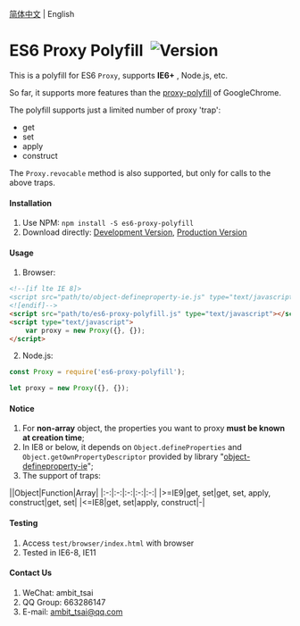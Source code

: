 [简体中文](README.zh-CN.md) | English


# ES6 Proxy Polyfill&nbsp;&nbsp;![Version](https://img.shields.io/npm/v/es6-proxy-polyfill.svg)

This is a polyfill for ES6 `Proxy`, supports  **IE6+** , Node.js, etc.

So far, it supports more features than the <a href="https://github.com/GoogleChrome/proxy-polyfill" target="_blank">proxy-polyfill</a> of GoogleChrome.

The polyfill supports just a limited number of proxy 'trap':
* get
* set
* apply
* construct

The `Proxy.revocable` method is also supported, but only for calls to the above traps.


#### Installation
1. Use NPM: `npm install -S es6-proxy-polyfill`
2. Download directly: <a href="src/es6-proxy-polyfill.js" target="_blank">Development Version</a>, <a href="dist/es6-proxy-polyfill.js" target="_blank">Production Version</a>


#### Usage
1. Browser:
```html
<!--[if lte IE 8]>
<script src="path/to/object-defineproperty-ie.js" type="text/javascript"></script>
<![endif]-->
<script src="path/to/es6-proxy-polyfill.js" type="text/javascript"></script>
<script type="text/javascript">
    var proxy = new Proxy({}, {});
</script>
```
2. Node.js:
```javascript
const Proxy = require('es6-proxy-polyfill');

let proxy = new Proxy({}, {});
```


#### Notice
1. For **non-array** object, the properties you want to proxy **must be known at creation time**;
1. In IE8 or below, it depends on `Object.defineProperties` and `Object.getOwnPropertyDescriptor` provided by library "<a href="https://github.com/ambit-tsai/object-defineproperty-ie" target="_blank">object-defineproperty-ie</a>";
1. The support of traps:

||Object|Function|Array|
|:-:|:-:|:-:|:-:|:-:|
|>=IE9|get, set|get, set, apply, construct|get, set|
|<=IE8|get, set|apply, construct|-|


#### Testing
1. Access `test/browser/index.html` with browser
1. Tested in IE6-8, IE11


#### Contact Us
1. WeChat: ambit_tsai
1. QQ Group: 663286147
1. E-mail: ambit_tsai@qq.com